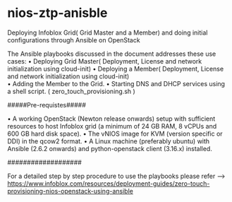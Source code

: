 # nios-ztp-anisble
Deploying Infoblox Grid( Grid Master and a Member) and doing initial configurations through Ansible on OpenStack 

The Ansible playbooks discussed in the document addresses these use cases:
•	Deploying Grid Master( Deployment, License and network initialization using cloud-init)
•	Deploying a Member( Deployment, License and network initialization using cloud-init)	
•	Adding the Member to the Grid.
•	Starting DNS and DHCP services using a shell script. ( zero_touch_provisioning.sh )


#####Pre-requistes#####

•	A working OpenStack (Newton release onwards) setup with sufficient resources to host Infoblox grid (a minimum of 24 GB RAM, 8 vCPUs and 600 GB hard disk space).
•	The vNIOS image for KVM (version specific or DDI) in the qcow2 format. 
•	A Linux machine (preferably ubuntu) with Ansible (2.6.2 onwards) and python-openstack client (3.16.x) installed.


###################

For a detailed step by step procedure to use the playbooks please refer --> https://www.infoblox.com/resources/deployment-guides/zero-touch-provisioning-nios-openstack-using-ansible
